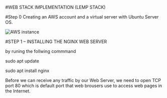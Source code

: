 #WEB STACK IMPLEMENTATION (LEMP STACK)

#Step 0
 Creating an AWS account and a virtual server with Ubuntu Server OS.
 
 ![AWS instance](https://user-images.githubusercontent.com/117018714/199856250-5d9d4d28-d542-4a0f-a785-48ba5c07374b.PNG)

#STEP 1 – INSTALLING THE NGINX WEB SERVER

by runing the follwing commmand 

sudo apt update

sudo apt install nginx

Before we can receive any traffic by our Web Server, we need to open TCP port 80 which is default port that web brousers use to access web pages in the Internet.

